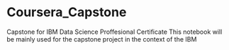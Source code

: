 # Coursera_Capstone
Capstone for IBM Data Science Proffesional Certificate
This notebook will be mainly used for the capstone project in the context of the IBM
